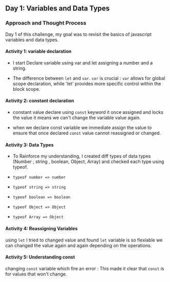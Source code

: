 ## Day 1: Variables and Data Types

### Approach and Thought Process

Day 1 of this challenge, my goal was to revisit the basics of javascript variables and data types.

#### Activity 1: variable declaration
* I start Declare variable using var and let assigning a number and a string.

* The difference between `let` and `var`. `var` is crucial : `var` allows for global scope declaration, while 'let' provides more specific control within the block scope.

#### Activity 2: constant declaration
* constant value declare using `const` keyword it once assigned and locks the value it means we can't change the variable value again.

* when we declare const variable we immediate assign the value to ensure that once declared `const` value cannot reassigned or changed.

#### Activity 3: Data Types
* To Rainforce my understanding, I created diff types of data types (Number , string , boolean, Object, Array) and checked each type using typeof.

* `typeof number => number`
* `typeof string => string`
* `typeof boolean => boolean`
* `typeof Object => Object`
* `typeof Array => Object`

#### Activity 4: Reassigning Variables

using `let` I tried to changed value and found `let` variable is so flexiable we can changed the value again and again depending on the operations.

#### Activity 5: Understanding const

changing `const` variable which fire an error : This made it clear that `const` is for values that won't change.

